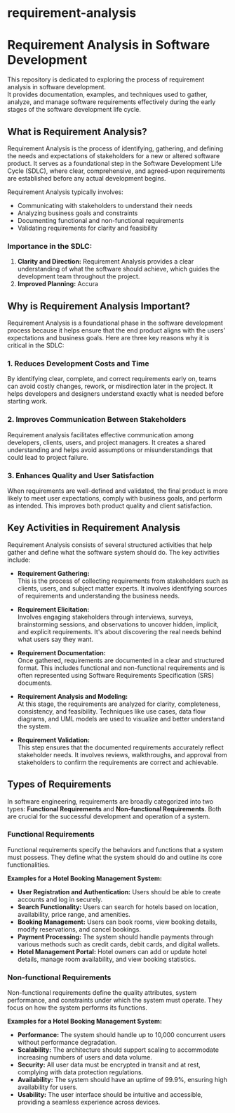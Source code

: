 # requirement-analysis

# Requirement Analysis in Software Development

This repository is dedicated to exploring the process of requirement analysis in software development.  
It provides documentation, examples, and techniques used to gather, analyze, and manage software requirements effectively during the early stages of the software development life cycle.

## What is Requirement Analysis?

Requirement Analysis is the process of identifying, gathering, and defining the needs and expectations of stakeholders for a new or altered software product. It serves as a foundational step in the Software Development Life Cycle (SDLC), where clear, comprehensive, and agreed-upon requirements are established before any actual development begins.

Requirement Analysis typically involves:
- Communicating with stakeholders to understand their needs
- Analyzing business goals and constraints
- Documenting functional and non-functional requirements
- Validating requirements for clarity and feasibility

### Importance in the SDLC:

1. **Clarity and Direction:** Requirement Analysis provides a clear understanding of what the software should achieve, which guides the development team throughout the project.
2. **Improved Planning:** Accura

## Why is Requirement Analysis Important?

Requirement Analysis is a foundational phase in the software development process because it helps ensure that the end product aligns with the users’ expectations and business goals. Here are three key reasons why it is critical in the SDLC:

### 1. Reduces Development Costs and Time
By identifying clear, complete, and correct requirements early on, teams can avoid costly changes, rework, or misdirection later in the project. It helps developers and designers understand exactly what is needed before starting work.

### 2. Improves Communication Between Stakeholders
Requirement analysis facilitates effective communication among developers, clients, users, and project managers. It creates a shared understanding and helps avoid assumptions or misunderstandings that could lead to project failure.

### 3. Enhances Quality and User Satisfaction
When requirements are well-defined and validated, the final product is more likely to meet user expectations, comply with business goals, and perform as intended. This improves both product quality and client satisfaction.

## Key Activities in Requirement Analysis

Requirement Analysis consists of several structured activities that help gather and define what the software system should do. The key activities include:

- **Requirement Gathering:**  
  This is the process of collecting requirements from stakeholders such as clients, users, and subject matter experts. It involves identifying sources of requirements and understanding the business needs.

- **Requirement Elicitation:**  
  Involves engaging stakeholders through interviews, surveys, brainstorming sessions, and observations to uncover hidden, implicit, and explicit requirements. It's about discovering the real needs behind what users say they want.

- **Requirement Documentation:**  
  Once gathered, requirements are documented in a clear and structured format. This includes functional and non-functional requirements and is often represented using Software Requirements Specification (SRS) documents.

- **Requirement Analysis and Modeling:**  
  At this stage, the requirements are analyzed for clarity, completeness, consistency, and feasibility. Techniques like use cases, data flow diagrams, and UML models are used to visualize and better understand the system.

- **Requirement Validation:**  
  This step ensures that the documented requirements accurately reflect stakeholder needs. It involves reviews, walkthroughs, and approval from stakeholders to confirm the requirements are correct and achievable.

## Types of Requirements

In software engineering, requirements are broadly categorized into two types: **Functional Requirements** and **Non-functional Requirements**. Both are crucial for the successful development and operation of a system.

### Functional Requirements

Functional requirements specify the behaviors and functions that a system must possess. They define what the system should do and outline its core functionalities.

**Examples for a Hotel Booking Management System:**

- **User Registration and Authentication:** Users should be able to create accounts and log in securely.
- **Search Functionality:** Users can search for hotels based on location, availability, price range, and amenities.
- **Booking Management:** Users can book rooms, view booking details, modify reservations, and cancel bookings.
- **Payment Processing:** The system should handle payments through various methods such as credit cards, debit cards, and digital wallets.
- **Hotel Management Portal:** Hotel owners can add or update hotel details, manage room availability, and view booking statistics.

### Non-functional Requirements

Non-functional requirements define the quality attributes, system performance, and constraints under which the system must operate. They focus on how the system performs its functions.

**Examples for a Hotel Booking Management System:**

- **Performance:** The system should handle up to 10,000 concurrent users without performance degradation.
- **Scalability:** The architecture should support scaling to accommodate increasing numbers of users and data volume.
- **Security:** All user data must be encrypted in transit and at rest, complying with data protection regulations.
- **Availability:** The system should have an uptime of 99.9%, ensuring high availability for users.
- **Usability:** The user interface should be intuitive and accessible, providing a seamless experience across devices.
